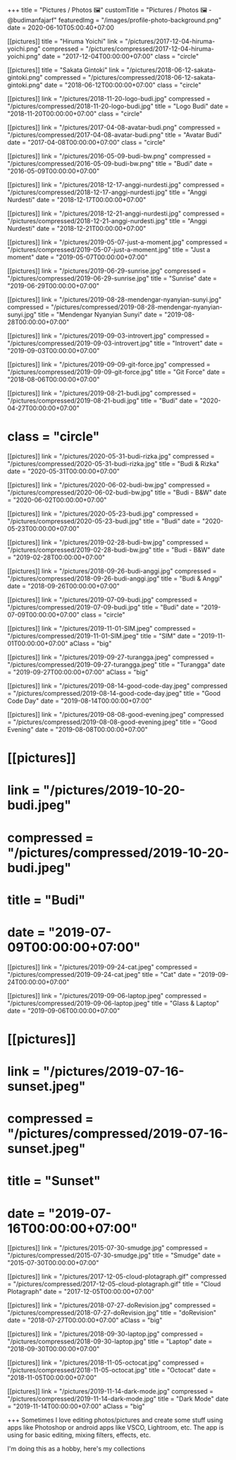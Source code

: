 +++
title = "Pictures / Photos 🖼️"
customTitle = "Pictures / Photos 🖼️ - @budimanfajarf"
featuredImg = "/images/profile-photo-background.png"
date = 2020-06-10T05:00:40+07:00

[[pictures]]
title = "Hiruma Yoichi"
link = "/pictures/2017-12-04-hiruma-yoichi.png"
compressed = "/pictures/compressed/2017-12-04-hiruma-yoichi.png"
date = "2017-12-04T00:00:00+07:00"
class = "circle"

[[pictures]]
title = "Sakata Gintoki"
link = "/pictures/2018-06-12-sakata-gintoki.png"
compressed = "/pictures/compressed/2018-06-12-sakata-gintoki.png"
date = "2018-06-12T00:00:00+07:00"
class = "circle"

[[pictures]]
link = "/pictures/2018-11-20-logo-budi.jpg"
compressed = "/pictures/compressed/2018-11-20-logo-budi.jpg"
title = "Logo Budi"
date = "2018-11-20T00:00:00+07:00"
class = "circle"

[[pictures]]
link = "/pictures/2017-04-08-avatar-budi.png"
compressed = "/pictures/compressed/2017-04-08-avatar-budi.png"
title = "Avatar Budi"
date = "2017-04-08T00:00:00+07:00"
class = "circle"

[[pictures]]
link = "/pictures/2016-05-09-budi-bw.png"
compressed = "/pictures/compressed/2016-05-09-budi-bw.png"
title = "Budi"
date = "2016-05-09T00:00:00+07:00"

[[pictures]]
link = "/pictures/2018-12-17-anggi-nurdesti.jpg"
compressed = "/pictures/compressed/2018-12-17-anggi-nurdesti.jpg"
title = "Anggi Nurdesti"
date = "2018-12-17T00:00:00+07:00"

[[pictures]]
link = "/pictures/2018-12-21-anggi-nurdesti.jpg"
compressed = "/pictures/compressed/2018-12-21-anggi-nurdesti.jpg"
title = "Anggi Nurdesti"
date = "2018-12-21T00:00:00+07:00"

[[pictures]]
link = "/pictures/2019-05-07-just-a-moment.jpg"
compressed = "/pictures/compressed/2019-05-07-just-a-moment.jpg"
title = "Just a moment"
date = "2019-05-07T00:00:00+07:00"

[[pictures]]
link = "/pictures/2019-06-29-sunrise.jpg"
compressed = "/pictures/compressed/2019-06-29-sunrise.jpg"
title = "Sunrise"
date = "2019-06-29T00:00:00+07:00"

[[pictures]]
link = "/pictures/2019-08-28-mendengar-nyanyian-sunyi.jpg"
compressed = "/pictures/compressed/2019-08-28-mendengar-nyanyian-sunyi.jpg"
title = "Mendengar Nyanyian Sunyi"
date = "2019-08-28T00:00:00+07:00"

[[pictures]]
link = "/pictures/2019-09-03-introvert.jpg"
compressed = "/pictures/compressed/2019-09-03-introvert.jpg"
title = "Introvert"
date = "2019-09-03T00:00:00+07:00"

[[pictures]]
link = "/pictures/2019-09-09-git-force.jpg"
compressed = "/pictures/compressed/2019-09-09-git-force.jpg"
title = "Git Force"
date = "2018-08-06T00:00:00+07:00"

[[pictures]]
link = "/pictures/2019-08-21-budi.jpg"
compressed = "/pictures/compressed/2019-08-21-budi.jpg"
title = "Budi"
date = "2020-04-27T00:00:00+07:00"
# class = "circle"

[[pictures]]
link = "/pictures/2020-05-31-budi-rizka.jpg"
compressed = "/pictures/compressed/2020-05-31-budi-rizka.jpg"
title = "Budi & Rizka"
date = "2020-05-31T00:00:00+07:00"

[[pictures]]
link = "/pictures/2020-06-02-budi-bw.jpg"
compressed = "/pictures/compressed/2020-06-02-budi-bw.jpg"
title = "Budi - B&W"
date = "2020-06-02T00:00:00+07:00"

[[pictures]]
link = "/pictures/2020-05-23-budi.jpg"
compressed = "/pictures/compressed/2020-05-23-budi.jpg"
title = "Budi"
date = "2020-05-23T00:00:00+07:00"

[[pictures]]
link = "/pictures/2019-02-28-budi-bw.jpg"
compressed = "/pictures/compressed/2019-02-28-budi-bw.jpg"
title = "Budi - B&W"
date = "2019-02-28T00:00:00+07:00"

[[pictures]]
link = "/pictures/2018-09-26-budi-anggi.jpg"
compressed = "/pictures/compressed/2018-09-26-budi-anggi.jpg"
title = "Budi & Anggi"
date = "2018-09-26T00:00:00+07:00"

[[pictures]]
link = "/pictures/2019-07-09-budi.jpg"
compressed = "/pictures/compressed/2019-07-09-budi.jpg"
title = "Budi"
date = "2019-07-09T00:00:00+07:00"
class = "circle"

[[pictures]]
link = "/pictures/2019-11-01-SIM.jpeg"
compressed = "/pictures/compressed/2019-11-01-SIM.jpeg"
title = "SIM"
date = "2019-11-01T00:00:00+07:00"
aClass = "big"

[[pictures]]
link = "/pictures/2019-09-27-turangga.jpeg"
compressed = "/pictures/compressed/2019-09-27-turangga.jpeg"
title = "Turangga"
date = "2019-09-27T00:00:00+07:00"
aClass = "big"

[[pictures]]
link = "/pictures/2019-08-14-good-code-day.jpeg"
compressed = "/pictures/compressed/2019-08-14-good-code-day.jpeg"
title = "Good Code Day"
date = "2019-08-14T00:00:00+07:00"

[[pictures]]
link = "/pictures/2019-08-08-good-evening.jpeg"
compressed = "/pictures/compressed/2019-08-08-good-evening.jpeg"
title = "Good Evening"
date = "2019-08-08T00:00:00+07:00"

# [[pictures]]
# link = "/pictures/2019-10-20-budi.jpeg"
# compressed = "/pictures/compressed/2019-10-20-budi.jpeg"
# title = "Budi"
# date = "2019-07-09T00:00:00+07:00"

[[pictures]]
link = "/pictures/2019-09-24-cat.jpeg"
compressed = "/pictures/compressed/2019-09-24-cat.jpeg"
title = "Cat"
date = "2019-09-24T00:00:00+07:00"

[[pictures]]
link = "/pictures/2019-09-06-laptop.jpeg"
compressed = "/pictures/compressed/2019-09-06-laptop.jpeg"
title = "Glass & Laptop"
date = "2019-09-06T00:00:00+07:00"

# [[pictures]]
# link = "/pictures/2019-07-16-sunset.jpeg"
# compressed = "/pictures/compressed/2019-07-16-sunset.jpeg"
# title = "Sunset"
# date = "2019-07-16T00:00:00+07:00"

[[pictures]]
link = "/pictures/2015-07-30-smudge.jpg"
compressed = "/pictures/compressed/2015-07-30-smudge.jpg"
title = "Smudge"
date = "2015-07-30T00:00:00+07:00"

[[pictures]]
link = "/pictures/2017-12-05-cloud-plotagraph.gif"
compressed = "/pictures/compressed/2017-12-05-cloud-plotagraph.gif"
title = "Cloud Plotagraph"
date = "2017-12-05T00:00:00+07:00"

[[pictures]]
link = "/pictures/2018-07-27-doRevision.jpg"
compressed = "/pictures/compressed/2018-07-27-doRevision.jpg"
title = "doRevision"
date = "2018-07-27T00:00:00+07:00"
aClass = "big"

[[pictures]]
link = "/pictures/2018-09-30-laptop.jpg"
compressed = "/pictures/compressed/2018-09-30-laptop.jpg"
title = "Laptop"
date = "2018-09-30T00:00:00+07:00"

[[pictures]]
link = "/pictures/2018-11-05-octocat.jpg"
compressed = "/pictures/compressed/2018-11-05-octocat.jpg"
title = "Octocat"
date = "2018-11-05T00:00:00+07:00"

[[pictures]]
link = "/pictures/2019-11-14-dark-mode.jpg"
compressed = "/pictures/compressed/2019-11-14-dark-mode.jpg"
title = "Dark Mode"
date = "2019-11-14T00:00:00+07:00"
aClass = "big"

+++
Sometimes I love editing photos/pictures and create some stuff using apps like Photoshop or android apps like VSCO, Lightroom, etc. The app is using for basic editing, mixing filters, effects, etc.

I'm doing this as a hobby, here's my collections
